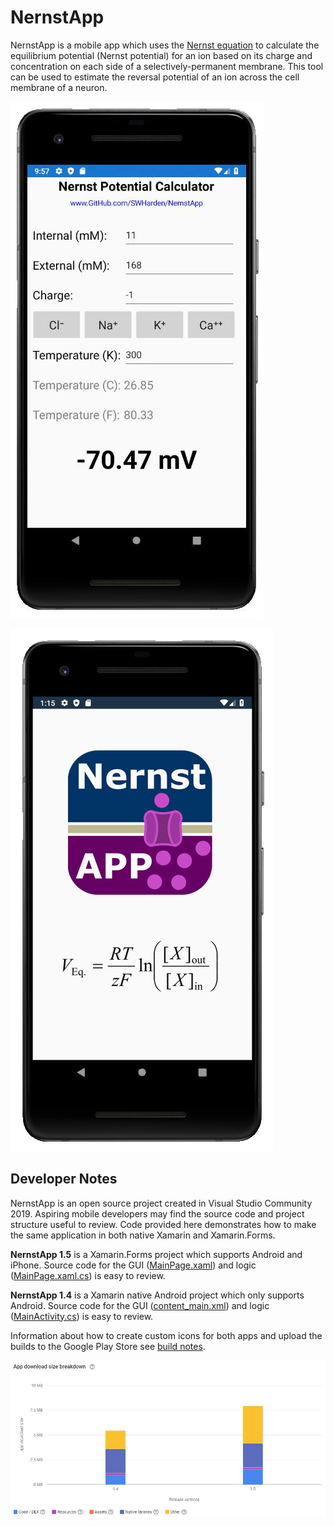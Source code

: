 # NernstApp
NernstApp is a mobile app which uses the [Nernst equation](https://en.wikipedia.org/wiki/Nernst_equation) to calculate the equilibrium potential (Nernst potential) for an ion based on its charge and concentration on each side of a selectively-permanent membrane. This tool can be used to estimate the reversal potential of an ion across the cell membrane of a neuron.

![](src/Xamarin.Forms/screenshot.jpg)

![](src/Xamarin.Native.Android/screenshot2.jpg)

## Developer Notes

NernstApp is an open source project created in Visual Studio Community 2019. Aspiring mobile developers may find the source code and project structure useful to review. Code provided here demonstrates how to make the same application in both native Xamarin and Xamarin.Forms. 

**NernstApp 1.5** is a Xamarin.Forms project which supports Android and iPhone. Source code for the GUI ([MainPage.xaml](/src/Xamarin.Forms/NernstApp/MainPage.xaml)) and logic ([MainPage.xaml.cs](/src/Xamarin.Forms/NernstApp/MainPage.xaml.cs)) is easy to review.

**NernstApp 1.4** is a Xamarin native Android project which only supports Android. Source code for the GUI ([content_main.xml](/src/Xamarin.Native.Android/Resources/layout/content_main.xml)) and logic ([MainActivity.cs](/src/Xamarin.Native.Android/MainActivity.cs)) is easy to review.

Information about how to create custom icons for both apps and upload the builds to the Google Play Store see [build notes](dev/buildNotes.md).

![](/dev/programSize.JPG)